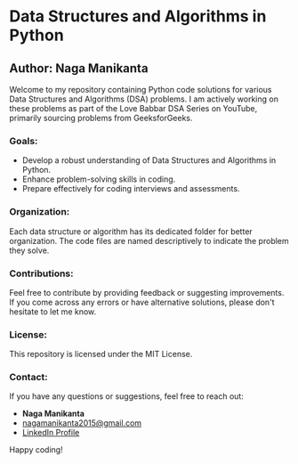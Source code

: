 # Data Structures and Algorithms in Python

## Author: Naga Manikanta

Welcome to my repository containing Python code solutions for various Data Structures and Algorithms (DSA) problems. I am actively working on these problems as part of the Love Babbar DSA Series on YouTube, primarily sourcing problems from GeeksforGeeks.

### Goals:

- Develop a robust understanding of Data Structures and Algorithms in Python.
- Enhance problem-solving skills in coding.
- Prepare effectively for coding interviews and assessments.

### Organization:

Each data structure or algorithm has its dedicated folder for better organization. The code files are named descriptively to indicate the problem they solve.

### Contributions:

Feel free to contribute by providing feedback or suggesting improvements. If you come across any errors or have alternative solutions, please don't hesitate to let me know.

### License:

This repository is licensed under the MIT License.

### Contact:

If you have any questions or suggestions, feel free to reach out:

- **Naga Manikanta**
- [nagamanikanta2015@gmail.com](mailto:nagamanikanta2015@gmail.com)
- [LinkedIn Profile](https://www.linkedin.com/in/manam-naga-manikanta-91659b18a/)

Happy coding!
